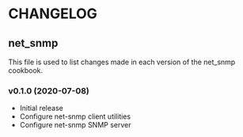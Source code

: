 # CHANGELOG

## net_snmp

This file is used to list changes made in each version of the net_snmp cookbook.

### v0.1.0 (2020-07-08)

- Initial release
- Configure net-snmp client utilities
- Configure net-snmp SNMP server
